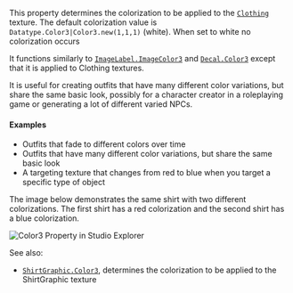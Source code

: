This property determines the colorization to be applied to the
[`Clothing`](https://create.roblox.com/docs/reference/engine/classes/Clothing) texture. The default colorization value is
`Datatype.Color3|Color3.new(1,1,1)` (white). When set to white no
colorization occurs

It functions similarly to [`ImageLabel.ImageColor3`](https://create.roblox.com/docs/reference/engine/classes/ImageLabel#ImageColor3) and
[`Decal.Color3`](https://create.roblox.com/docs/reference/engine/classes/Decal#Color3) except that it is applied to Clothing textures.

It is useful for creating outfits that have many different color
variations, but share the same basic look, possibly for a character
creator in a roleplaying game or generating a lot of different varied
NPCs.
#### Examples

- Outfits that fade to different colors over time
- Outfits that have many different color variations, but share the same
basic look
- A targeting texture that changes from red to blue when you target a
specific type of object

The image below demonstrates the same shirt with two different
colorizations. The first shirt has a red colorization and the second shirt
has a blue colorization.

![Color3 Property in Studio Explorer](https://prod.docsiteassets.roblox.com/assets/legacy/ClothingColor3.png)

See also:

- [`ShirtGraphic.Color3`](https://create.roblox.com/docs/reference/engine/classes/ShirtGraphic#Color3), determines the colorization to be applied
to the ShirtGraphic texture